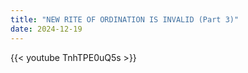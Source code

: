 ```yaml
---
title: "NEW RITE OF ORDINATION IS INVALID (Part 3)"
date: 2024-12-19
---
```


{{< youtube TnhTPE0uQ5s >}}

